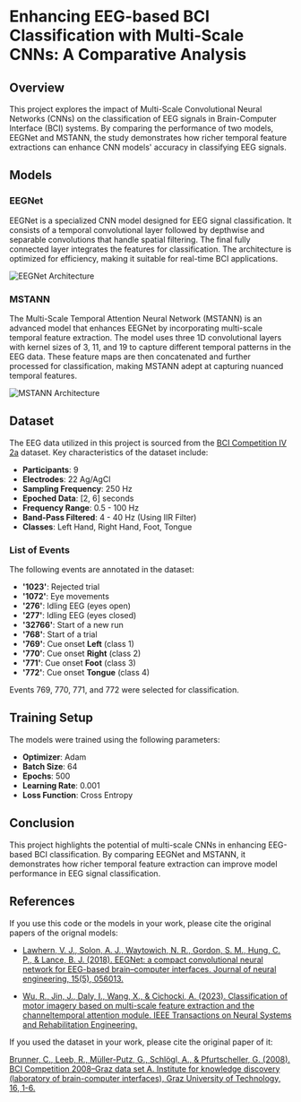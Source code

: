 # Enhancing EEG-based BCI Classification with Multi-Scale CNNs: A Comparative Analysis

## Overview
This project explores the impact of Multi-Scale Convolutional Neural Networks (CNNs) on the classification of EEG signals in Brain-Computer Interface (BCI) systems. By comparing the performance of two models, EEGNet and MSTANN, the study demonstrates how richer temporal feature extractions can enhance CNN models' accuracy in classifying EEG signals.

## Models
### EEGNet
EEGNet is a specialized CNN model designed for EEG signal classification. It consists of a temporal convolutional layer followed by depthwise and separable convolutions that handle spatial filtering. The final fully connected layer integrates the features for classification. The architecture is optimized for efficiency, making it suitable for real-time BCI applications.

![EEGNet Architecture](https://drive.google.com/uc?export=view&id=1mWfOeVIOi5nSba6tOWRaVlQioJ6cmGvC)

### MSTANN
The Multi-Scale Temporal Attention Neural Network (MSTANN) is an advanced model that enhances EEGNet by incorporating multi-scale temporal feature extraction. The model uses three 1D convolutional layers with kernel sizes of 3, 11, and 19 to capture different temporal patterns in the EEG data. These feature maps are then concatenated and further processed for classification, making MSTANN adept at capturing nuanced temporal features.

![MSTANN Architecture](https://drive.google.com/uc?export=view&id=15vBuAUMYisOPryKNCydT_-pqWAziJXhR)

## Dataset
The EEG data utilized in this project is sourced from the [BCI Competition IV 2a](http://www.bbci.de/competition/iv/#dataset2a) dataset. Key characteristics of the dataset include:

- **Participants**: 9
- **Electrodes**: 22 Ag/AgCl
- **Sampling Frequency**: 250 Hz
- **Epoched Data**: [2, 6] seconds
- **Frequency Range**: 0.5 - 100 Hz
- **Band-Pass Filtered**: 4 - 40 Hz (Using IIR Filter)
- **Classes**: Left Hand, Right Hand, Foot, Tongue

### List of Events
The following events are annotated in the dataset:

- **'1023'**: Rejected trial
- **'1072'**: Eye movements
- **'276'**: Idling EEG (eyes open)
- **'277'**: Idling EEG (eyes closed)
- **'32766'**: Start of a new run
- **'768'**: Start of a trial
- **'769'**: Cue onset **Left** (class 1)
- **'770'**: Cue onset **Right** (class 2)
- **'771'**: Cue onset **Foot** (class 3)
- **'772'**: Cue onset **Tongue** (class 4)

Events 769, 770, 771, and 772 were selected for classification.

## Training Setup
The models were trained using the following parameters:

- **Optimizer**: Adam
- **Batch Size**: 64
- **Epochs**: 500
- **Learning Rate**: 0.001
- **Loss Function**: Cross Entropy

## Conclusion
This project highlights the potential of multi-scale CNNs in enhancing EEG-based BCI classification. By comparing EEGNet and MSTANN, it demonstrates how richer temporal feature extraction can improve model performance in EEG signal classification.

## References
If you use this code or the models in your work, please cite the original papers of the orignal models:

- [Lawhern, V. J., Solon, A. J., Waytowich, N. R., Gordon, S. M., Hung, C. P., & Lance, B. J. (2018). EEGNet: a compact convolutional neural network for EEG-based brain–computer interfaces. Journal of neural engineering, 15(5), 056013.](https://iopscience.iop.org/article/10.1088/1741-2552/aace8c)

- [Wu, R., Jin, J., Daly, I., Wang, X., & Cichocki, A. (2023). Classification of motor imagery based on multi-scale feature extraction and the channeltemporal attention module. IEEE Transactions on Neural Systems and Rehabilitation Engineering.](https://ieeexplore.ieee.org/iel7/7333/4359219/10180110.pdf)

If you used the dataset in your work, please cite the original paper of it:

[Brunner, C., Leeb, R., Müller-Putz, G., Schlögl, A., & Pfurtscheller, G. (2008). BCI Competition 2008–Graz data set A. Institute for knowledge discovery (laboratory of brain-computer interfaces), Graz University of Technology, 16, 1-6.](https://lampz.tugraz.at/~bci/database/001-2014/description.pdf)

